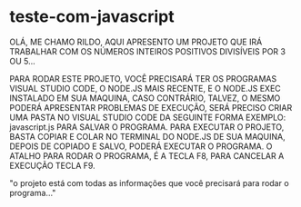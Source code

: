 # teste-com-javascript 
OLÁ, ME CHAMO RILDO, AQUI APRESENTO UM PROJETO QUE IRÁ TRABALHAR COM OS NÚMEROS INTEIROS POSITIVOS DIVISÍVEIS POR 3 OU 5...

PARA RODAR ESTE PROJETO, VOCÊ PRECISARÁ TER OS PROGRAMAS VISUAL STUDIO CODE, O NODE.JS MAIS RECENTE, 
E O NODE.JS EXEC INSTALADO EM SUA MAQUINA, CASO CONTRÁRIO, TALVEZ, O MESMO PODERÁ APRESENTAR PROBLEMAS DE EXECUÇÃO, 
SERÁ PRECISO CRIAR UMA PASTA NO VISUAL STUDIO CODE DA SEGUINTE FORMA EXEMPLO: javascript.js PARA SALVAR O PROGRAMA.
PARA EXECUTAR O PROJETO, BASTA COPIAR E COLAR NO TERMINAL DO NODE.JS DE SUA MAQUINA, DEPOIS DE COPIADO E SALVO, PODERÁ EXECUTAR O PROGRAMA.
O ATALHO PARA RODAR O PROGRAMA, É A TECLA F8, PARA CANCELAR A EXECUÇÃO TECLA F9.

"o projeto está com todas as informações que você precisará para rodar o programa..."
